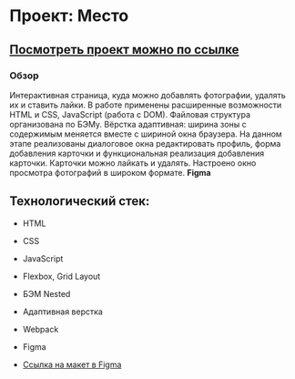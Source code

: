 # Проект: Место

## [Посмотреть проект можно по ссылке ](https://yulia-bon.github.io/mesto/)

### Обзор
Интерактивная страница, куда можно добавлять фотографии, удалять их и ставить лайки.
В работе применены расширенные возможности HTML и CSS, JavaScript (работа с DOM).
Файловая структура организована по БЭМу.
Вёрстка адаптивная: ширина зоны с содержимым меняется вместе с шириной окна браузера.
На данном этапе реализованы диалоговое окна редактировать профиль, форма добавления карточки и функциональная реализация добавления карточки. Карточки можно лайкать и удалять. Настроено окно просмотра фотографий в широком формате.
**Figma**

## Технологический стек:
* HTML
* CSS
* JavaScript
* Flexbox, Grid Layout
* БЭМ Nested
* Адаптивная верстка
* Webpack
* Figma


* [Ссылка на макет в Figma](https://www.figma.com/file/2cn9N9jSkmxD84oJik7xL7/JavaScript.-Sprint-4?node-id=0%3A1)

